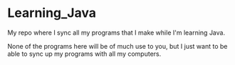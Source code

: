 Learning_Java
=============

My repo where I sync all my programs that I make while I'm learning Java.

None of the programs here will be of much use to you, but I just want to be able to sync up my programs with all my computers.
